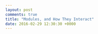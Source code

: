 ```yaml
---
layout: post
comments: true
title: "Modules, and How They Interact"
date: 2016-02-29 12:30:30 +0000
---
```



